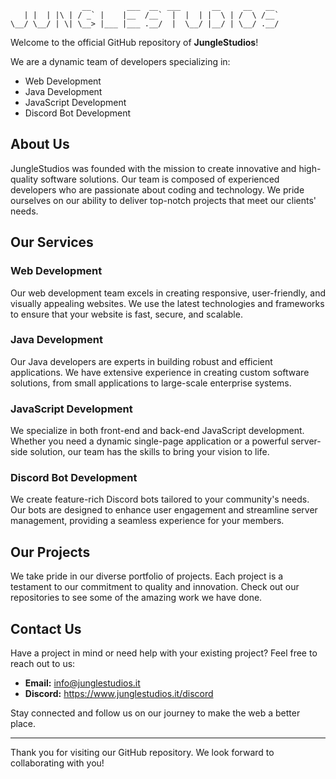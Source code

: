 ```
                __        ___  __  ___       __     __   __  
   | |  | |\ | / _` |    |__  /__`  |  |  | |  \ | /  \ /__` 
\__/ \__/ | \| \__> |___ |___ .__/  |  \__/ |__/ | \__/ .__/
```

Welcome to the official GitHub repository of **JungleStudios**!

We are a dynamic team of developers specializing in:
- Web Development
- Java Development
- JavaScript Development
- Discord Bot Development

## About Us

JungleStudios was founded with the mission to create innovative and high-quality software solutions. Our team is composed of experienced developers who are passionate about coding and technology. We pride ourselves on our ability to deliver top-notch projects that meet our clients' needs.

## Our Services

### Web Development
Our web development team excels in creating responsive, user-friendly, and visually appealing websites. We use the latest technologies and frameworks to ensure that your website is fast, secure, and scalable.

### Java Development
Our Java developers are experts in building robust and efficient applications. We have extensive experience in creating custom software solutions, from small applications to large-scale enterprise systems.

### JavaScript Development
We specialize in both front-end and back-end JavaScript development. Whether you need a dynamic single-page application or a powerful server-side solution, our team has the skills to bring your vision to life.

### Discord Bot Development
We create feature-rich Discord bots tailored to your community's needs. Our bots are designed to enhance user engagement and streamline server management, providing a seamless experience for your members.

## Our Projects

We take pride in our diverse portfolio of projects. Each project is a testament to our commitment to quality and innovation. Check out our repositories to see some of the amazing work we have done.

## Contact Us

Have a project in mind or need help with your existing project? Feel free to reach out to us:

- **Email:** info@junglestudios.it
- **Discord:** https://www.junglestudios.it/discord

Stay connected and follow us on our journey to make the web a better place.

---

Thank you for visiting our GitHub repository. We look forward to collaborating with you!

